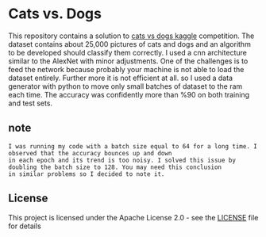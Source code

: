 # Cats vs. Dogs

This repository contains a solution to [cats vs dogs kaggle](https://www.kaggle.com/c/dogs-vs-cats) competition. The dataset
contains about 25,000 pictures of cats and dogs and an algorithm to be developed should classify them correctly.
I used a cnn architecture similar to the AlexNet with minor adjustments.
One of the challenges is to feed the network because probably your machine is not able to load the dataset entirely. 
Further more it is not efficient at all. so I used a data generator with python to move only small batches of dataset to
the ram each time. The accuracy was confidently more than %90 on both training and test sets.

## note
```
I was running my code with a batch size equal to 64 for a long time. I observed that the accuracy bounces up and down
in each epoch and its trend is too noisy. I solved this issue by doubling the batch size to 128. You may need this conclusion
in similar problems so I decided to note it.
```

## License

This project is licensed under the Apache License 2.0 - see the [LICENSE](LICENSE) file for details


